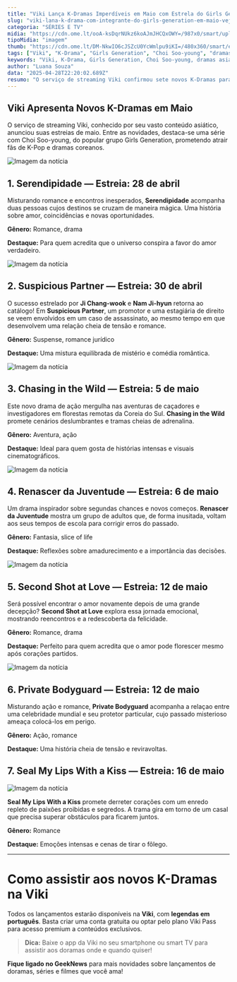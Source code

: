 ```yaml
---
title: "Viki Lança K-Dramas Imperdíveis em Maio com Estrela do Girls Generation"
slug: "viki-lana-k-drama-com-integrante-do-girls-generation-em-maio-veja-lista"
categoria: "SÉRIES E TV"
midia: "https://cdn.ome.lt/ooA-ksDqrNUkz6koAJmJHCQxOWY=/987x0/smart/uploads/conteudo/fotos/Design_sem_nome_-_2025-04-28T183011.186.png"
tipoMidia: "imagem"
thumb: "https://cdn.ome.lt/DM-NkwIO6cJSZcU0YcWmlpu9iKI=/480x360/smart/extras/conteudos/Design_sem_nome_-_2025-04-28T183011.186.png"
tags: ["Viki", "K-Drama", "Girls Generation", "Choi Soo-young", "dramas asiáticos", "lançamentos de maio", "streaming"]
keywords: "Viki, K-Drama, Girls Generation, Choi Soo-young, dramas asiáticos, lançamentos de maio, streaming"
author: "Luana Souza"
data: "2025-04-28T22:20:02.689Z"
resumo: "O serviço de streaming Viki confirmou sete novos K-Dramas para maio de 2025, incluindo romances, mistérios e reencontros de estrelas amadas. Confira a lista completa!"
---
```


## Viki Apresenta Novos K-Dramas em Maio

O serviço de streaming Viki, conhecido por seu vasto conteúdo asiático, anunciou suas estreias de maio. Entre as novidades, destaca-se uma série com Choi Soo-young, do popular grupo Girls Generation, prometendo atrair fãs de K-Pop e dramas coreanos.

![Imagem da notícia](https://cdn.ome.lt/7MJuYdrdpBYW8gcmpbU3NfRyLpc=/fit-in/837x500/smart/uploads/conteudo/fotos/Serendipity_3840x2160_V2.jpg)

## 1. Serendipidade — Estreia: 28 de abril

Misturando romance e encontros inesperados, **Serendipidade** acompanha duas pessoas cujos destinos se cruzam de maneira mágica. Uma história sobre amor, coincidências e novas oportunidades.

**Gênero:** Romance, drama

**Destaque:** Para quem acredita que o universo conspira a favor do amor verdadeiro.

![Imagem da notícia](https://cdn.ome.lt/pRR_LrBLT51iEQ3x7GfExPIUgxc=/fit-in/837x500/smart/uploads/conteudo/fotos/Suspicious-Partner_3840x2160_V1.jpg)

## 2. Suspicious Partner — Estreia: 30 de abril

O sucesso estrelado por **Ji Chang-wook** e **Nam Ji-hyun** retorna ao catálogo! Em **Suspicious Partner**, um promotor e uma estagiária de direito se veem envolvidos em um caso de assassinato, ao mesmo tempo em que desenvolvem uma relação cheia de tensão e romance.

**Gênero:** Suspense, romance jurídico

**Destaque:** Uma mistura equilibrada de mistério e comédia romântica.

![Imagem da notícia](https://cdn.ome.lt/4YfXGtFIVuvWm1qaKwUpZVnkxKE=/fit-in/837x500/smart/uploads/conteudo/fotos/Chasing-in-the-Wild_3840x2160_V1.jpg)

## 3. Chasing in the Wild — Estreia: 5 de maio

Este novo drama de ação mergulha nas aventuras de caçadores e investigadores em florestas remotas da Coreia do Sul. **Chasing in the Wild** promete cenários deslumbrantes e tramas cheias de adrenalina.

**Gênero:** Aventura, ação

**Destaque:** Ideal para quem gosta de histórias intensas e visuais cinematográficos.

![Imagem da notícia](https://cdn.ome.lt/eqdBtNie0Z4VUO0bpNWS-7zxvQc=/fit-in/837x500/smart/uploads/conteudo/fotos/Spring-of-Youth_3840x2160_V1.jpg)

## 4. Renascer da Juventude — Estreia: 6 de maio

Um drama inspirador sobre segundas chances e novos começos. **Renascer da Juventude** mostra um grupo de adultos que, de forma inusitada, voltam aos seus tempos de escola para corrigir erros do passado.

**Gênero:** Fantasia, slice of life

**Destaque:** Reflexões sobre amadurecimento e a importância das decisões.

![Imagem da notícia](https://cdn.ome.lt/UjzAg2HS8Pj8QzJE77puE3S_Bk4=/fit-in/837x500/smart/uploads/conteudo/fotos/second-shot-at-love-dorama-com-sooyoung-e-gong-myung.png)

## 5. Second Shot at Love — Estreia: 12 de maio

Será possível encontrar o amor novamente depois de uma grande decepção? **Second Shot at Love** explora essa jornada emocional, mostrando reencontros e a redescoberta da felicidade.

**Gênero:** Romance, drama

**Destaque:** Perfeito para quem acredita que o amor pode florescer mesmo após corações partidos.

![Imagem da notícia](https://cdn.ome.lt/48hTWqhrL1f-PTzzkwjUt4aVzIg=/fit-in/837x500/smart/uploads/conteudo/fotos/MV5BODdhMDAwMzctNmJhZC00MjAwLTk0YTUtYjA5ZjNkNzg3YzRkXkEyXkFqcGc._V1_.jpg)

## 6. Private Bodyguard — Estreia: 12 de maio

Misturando ação e romance, **Private Bodyguard** acompanha a relaçao entre uma celebridade mundial e seu protetor particular, cujo passado misterioso ameaça colocá-los em perigo.

**Gênero:** Ação, romance

**Destaque:** Uma história cheia de tensão e reviravoltas.

## 7. Seal My Lips With a Kiss — Estreia: 16 de maio

![Imagem da notícia](https://cdn.ome.lt/xUIkLZdFzhKGayh0Uuxq1GGsdGM=/fit-in/837x500/smart/uploads/conteudo/fotos/c4880f90-e235-11ef-8461-0bd96589911d_webp_original.png)

**Seal My Lips With a Kiss** promete derreter corações com um enredo repleto de paixões proibidas e segredos. A trama gira em torno de um casal que precisa superar obstáculos para ficarem juntos.

**Gênero:** Romance

**Destaque:** Emoções intensas e cenas de tirar o fôlego.

---

# Como assistir aos novos K-Dramas na Viki

Todos os lançamentos estarão disponíveis na **Viki**, com **legendas em português**. Basta criar uma conta gratuita ou optar pelo plano Viki Pass para acesso premium a conteúdos exclusivos.

> **Dica:** Baixe o app da Viki no seu smartphone ou smart TV para assistir aos doramas onde e quando quiser!

**Fique ligado no GeekNews** para mais novidades sobre lançamentos de doramas, séries e filmes que você ama! 